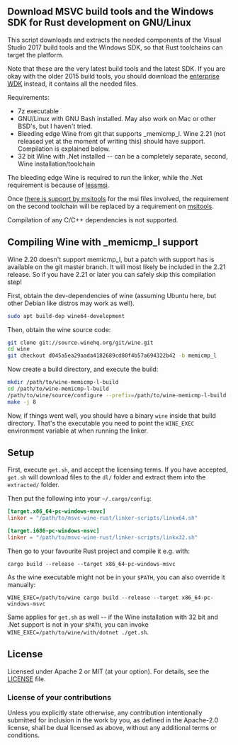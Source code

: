 ## Download MSVC build tools and the Windows SDK for Rust development on GNU/Linux

This script downloads and extracts the needed components of the Visual Studio 2017 build tools and the Windows SDK,
so that Rust toolchains can target the platform.

Note that these are the very latest build tools and the latest SDK. If you are okay with the older 2015 build tools,
you should download the [enterprise WDK](https://developer.microsoft.com/en-us/windows/hardware/license-terms-enterprise-wdk-1703) instead,
it contains all the needed files.

Requirements:

* 7z executable
* GNU/Linux with GNU Bash installed. May also work on Mac or other BSD's, but I haven't tried.
* Bleeding edge Wine from git that supports _memicmp_l. Wine 2.21 (not released yet at the moment of writing this) should have support. Compilation is explained below.
* 32 bit Wine with .Net installed -- can be a completely separate, second, Wine installation/toolchain

The bleeding edge Wine is required to run the linker, while the .Net requirement is because of [lessmsi](http://lessmsi.activescott.com/).

Once [there is support by msitools](https://bugzilla.gnome.org/show_bug.cgi?id=789020) for the msi files involved,
the requirement on the second toolchain will be replaced by a requirement on [msitools](https://wiki.gnome.org/msitools).

Compilation of any C/C++ dependencies is not supported.

## Compiling Wine with _memicmp_l support

Wine 2.20 doesn't support memicmp_l, but a patch with support has is available
on the git master branch. It will most likely be included in the 2.21 release.
So if you have 2.21 or later you can safely skip this compilation step!

First, obtain the dev-dependencies of wine (assuming Ubuntu here, but other Debian like distros may work as well).

```bash
sudo apt build-dep wine64-development
```

Then, obtain the wine source code:

```bash
git clone git://source.winehq.org/git/wine.git
cd wine
git checkout d045a5ea29aada4182689cd80f4b57a694322b42 -b memicmp_l
```

Now create a build directory, and execute the build:

```bash
mkdir /path/to/wine-memicmp-l-build
cd /path/to/wine-memicmp-l-build
/path/to/wine/source/configure --prefix=/path/to/wine-memicmp-l-build --enable-win64
make -j 8
```

Now, if things went well, you should have a binary `wine` inside that build directory. That's the executable you need to point the `WINE_EXEC` environment variable at when running the linker.

## Setup

First, execute `get.sh`, and accept the licensing terms.
If you have accepted, `get.sh` will download files to the `dl/` folder and extract them into the `extracted/` folder.

Then put the following into your `~/.cargo/config`:

```toml
[target.x86_64-pc-windows-msvc]
linker = "/path/to/msvc-wine-rust/linker-scripts/linkx64.sh"

[target.i686-pc-windows-msvc]
linker = "/path/to/msvc-wine-rust/linker-scripts/linkx32.sh"
```

Then go to your favourite Rust project and compile it e.g. with:

```
cargo build --release --target x86_64-pc-windows-msvc
```

As the wine executable might not be in your `$PATH`, you can also override it manually:

```
WINE_EXEC=/path/to/wine cargo build --release --target x86_64-pc-windows-msvc
```

Same applies for `get.sh` as well -- if the Wine installation with 32 bit and .Net support is not in your `$PATH`,
you can invoke `WINE_EXEC=/path/to/wine/with/dotnet ./get.sh`.

## License

Licensed under Apache 2 or MIT (at your option). For details, see the [LICENSE](LICENSE) file.

### License of your contributions

Unless you explicitly state otherwise, any contribution intentionally submitted for
inclusion in the work by you, as defined in the Apache-2.0 license,
shall be dual licensed as above, without any additional terms or conditions.
